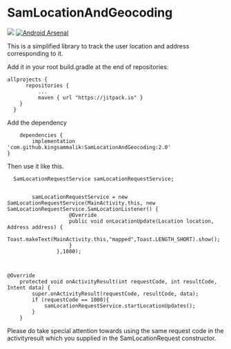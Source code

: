 # SamLocationAndGeocoding
[![](https://jitpack.io/v/kingsammalik/SamLocationAndGeocoding.svg)](https://jitpack.io/#kingsammalik/SamLocationAndGeocoding)
[![Android Arsenal](https://img.shields.io/badge/Android%20Arsenal-SamLocationAndGeocoding-brightgreen.svg?style=flat)](http://android-arsenal.com/details/1/4381)


This is a simplified library to track the user location and address corresponding to it.

Add it in your root build.gradle at the end of repositories:

    allprojects {
		  repositories {
			  ...
			  maven { url "https://jitpack.io" }
	  	}
	  }
	
 Add the dependency
	 
	 	dependencies {
	        implementation 'com.github.kingsammalik:SamLocationAndGeocoding:2.0'
	}

	 

Then use it like this. 
	 
	  SamLocationRequestService samLocationRequestService;
	  
	  
            samLocationRequestService = new SamLocationRequestService(MainActivity.this, new SamLocationRequestService.SamLocationListener() {
                        @Override
                        public void onLocationUpdate(Location location, Address address) {
                            Toast.makeText(MainActivity.this,"mapped",Toast.LENGTH_SHORT).show();
                        }
                    },1000);



 	@Override
    	protected void onActivityResult(int requestCode, int resultCode, Intent data) {
        	super.onActivityResult(requestCode, resultCode, data);
        	if (requestCode == 1000){
            	samLocationRequestService.startLocationUpdates();
        	}
    	}
	
Please do take special attention towards using the same request code in the activityresult which you supplied in the SamLocationRequest constructor.
